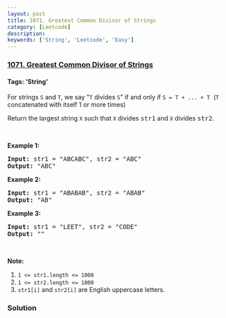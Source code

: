 ```yaml
---
layout: post
title: 1071. Greatest Common Divisor of Strings
category: [Leetcode]
description: 
keywords: ['String', 'Leetcode', 'Easy']
---
```

### [1071. Greatest Common Divisor of Strings](https://leetcode.com/problems/greatest-common-divisor-of-strings)

#### Tags: 'String'

<div class="content__u3I1 question-content__JfgR"><div><p>For strings <code>S</code> and <code>T</code>, we say "<code>T</code> divides <code>S</code>" if and only if <code>S = T + ... + T</code>  (<code>T</code> concatenated with itself 1 or more times)</p>
<p>Return the largest string <code>X</code> such that <code>X</code> divides <font face="monospace">str1</font> and <code>X</code> divides <font face="monospace">str2</font>.</p>
<p> </p>
<p><strong>Example 1:</strong></p>
<pre><strong>Input: </strong>str1 = <span id="example-input-1-1">"ABCABC"</span>, str2 = <span id="example-input-1-2">"ABC"</span>
<strong>Output: </strong><span id="example-output-1">"ABC"</span>
</pre>
<p><strong>Example 2:</strong></p>
<pre><strong>Input: </strong>str1 = <span id="example-input-2-1">"ABABAB"</span>, str2 = <span id="example-input-2-2">"ABAB"</span>
<strong>Output: </strong><span id="example-output-2">"AB"</span>
</pre>
<p><strong>Example 3:</strong></p>
<pre><strong>Input: </strong>str1 = <span id="example-input-3-1">"LEET"</span>, str2 = <span id="example-input-3-2">"CODE"</span>
<strong>Output: </strong><span id="example-output-3">""</span>
</pre>
<p> </p>
<p><strong>Note:</strong></p>
<ol>
<li><code>1 &lt;= str1.length &lt;= 1000</code></li>
<li><code>1 &lt;= str2.length &lt;= 1000</code></li>
<li><code>str1[i]</code> and <code>str2[i]</code> are English uppercase letters.</li>
</ol>
</div></div>

### Solution
